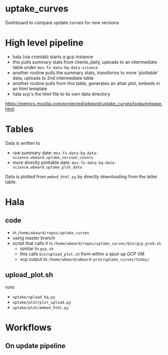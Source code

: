 uptake_curves
==============================

Dashboard to compare update curves for new versions

# High level pipeline
* hala (via crontab) starts a gcp instance
* this pulls summary stats from clients_daily, uploads to an intermediate table under `moz-fx-data-bq-data-science`
* another routine pulls the summary stats, transforms to more 'plottable' data, uploads to 2nd intermediate table
* another routine pulls from this table, generates an altair plot, embeds in an html template
* hala scp's the html file to its own data directory

https://metrics.mozilla.com/protected/wbeard/uptake_curves/today/release.html



# Tables
Data is written to 

* raw summary date: `moz-fx-data-bq-data-science.wbeard.uptake_version_counts`
* more directly plottable data: `moz-fx-data-bq-data-science.wbeard.uptake_plot_data`

Data is plotted from `embed_html.py` by directly downloading from the latter
table.




# Hala
## code
- in `/home/wbeard/repos/uptake_curves`
- using master branch
- script that calls it is `/home/wbeard/repos/uptake_curves/bin/gcp_prod.sh`
    - similar to `gcp.sh`
    - this calls `bin/upload_plot.sh` from within a spun up GCP VM
    - scp output to `/home/wbeard/wbeard-prot/uptake_curves/today/`

## upload_plot.sh
runs
- `uptake/upload_bq.py`
- `uptake/plot/plot_upload.py`
- `uptake/plot/embed_html.py`




# Workflows
## On update pipeline

